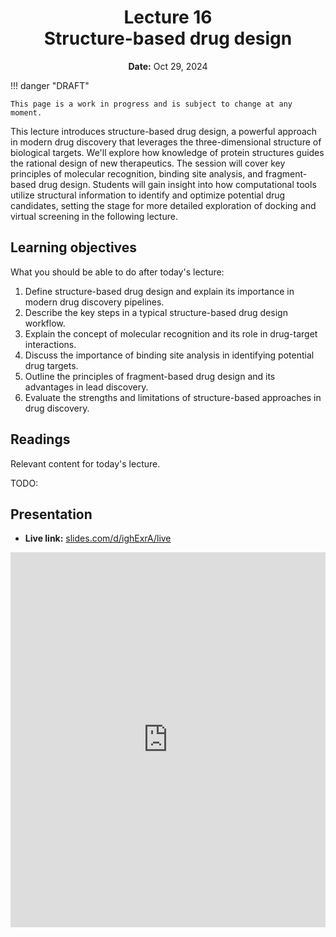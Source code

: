 <h1 align="center">
<b>Lecture 16</b><br>
Structure-based drug design
</h1>
<p align="center">
<b>Date:</b> Oct 29, 2024
</p>

!!! danger "DRAFT"

    This page is a work in progress and is subject to change at any moment.

This lecture introduces structure-based drug design, a powerful approach in modern drug discovery that leverages the three-dimensional structure of biological targets. We'll explore how knowledge of protein structures guides the rational design of new therapeutics. The session will cover key principles of molecular recognition, binding site analysis, and fragment-based drug design. Students will gain insight into how computational tools utilize structural information to identify and optimize potential drug candidates, setting the stage for more detailed exploration of docking and virtual screening in the following lecture.

## Learning objectives

What you should be able to do after today's lecture:

1.  Define structure-based drug design and explain its importance in modern drug discovery pipelines.
2.  Describe the key steps in a typical structure-based drug design workflow.
3.  Explain the concept of molecular recognition and its role in drug-target interactions.
4.  Discuss the importance of binding site analysis in identifying potential drug targets.
5.  Outline the principles of fragment-based drug design and its advantages in lead discovery.
6.  Evaluate the strengths and limitations of structure-based approaches in drug discovery.

## Readings

Relevant content for today's lecture.

TODO:

## Presentation

<!-- -   **View:** [slides.com/aalexmmaldonado/biosc1540-l16](https://slides.com/aalexmmaldonado/biosc1540-l16) -->
-   **Live link:** [slides.com/d/ighExrA/live](https://slides.com/d/ighExrA/live)
<!-- -   **Download:** [biosc1540-l16.pdf](/lectures/10/biosc1540-l16.pdf) -->

<iframe src="https://slides.com/aalexmmaldonado/biosc1540-l16/embed?byline=hidden&share=hidden" width="100%" height="600" title="BIOSC 1540: Lecture 16" scrolling="no" frameborder="0" webkitallowfullscreen mozallowfullscreen allowfullscreen></iframe>
